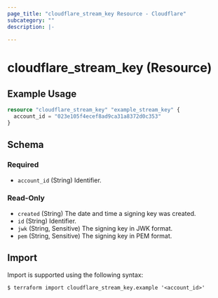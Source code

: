 ```yaml
---
page_title: "cloudflare_stream_key Resource - Cloudflare"
subcategory: ""
description: |-
  
---
```


# cloudflare_stream_key (Resource)



## Example Usage

```terraform
resource "cloudflare_stream_key" "example_stream_key" {
  account_id = "023e105f4ecef8ad9ca31a8372d0c353"
}
```

<!-- schema generated by tfplugindocs -->
## Schema

### Required

- `account_id` (String) Identifier.

### Read-Only

- `created` (String) The date and time a signing key was created.
- `id` (String) Identifier.
- `jwk` (String, Sensitive) The signing key in JWK format.
- `pem` (String, Sensitive) The signing key in PEM format.

## Import

Import is supported using the following syntax:

```shell
$ terraform import cloudflare_stream_key.example '<account_id>'
```
